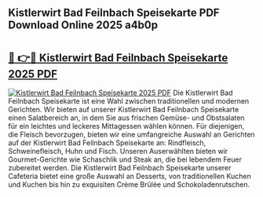 ## Kistlerwirt Bad Feilnbach Speisekarte PDF Download Online 2025 a4b0p

# <h2><a href="http://gcb06q9.nevu.top/?p=Kistlerwirt+Bad+Feilnbach+Speisekarte">🔗 👉🔴 Kistlerwirt Bad Feilnbach Speisekarte 2025 PDF</a></h2>

[![Kistlerwirt Bad Feilnbach Speisekarte 2025 PDF](https://i.imgur.com/dBaPXMq.png)](http://gcb06q9.nevu.top/?p=Kistlerwirt+Bad+Feilnbach+Speisekarte)
Die Kistlerwirt Bad Feilnbach Speisekarte ist eine Wahl zwischen traditionellen und modernen Gerichten. Wir bieten auf unserer Kistlerwirt Bad Feilnbach Speisekarte einen Salatbereich an, in dem Sie aus frischen Gemüse- und Obstsalaten für ein leichtes und leckeres Mittagessen wählen können. Für diejenigen, die Fleisch bevorzugen, bieten wir eine umfangreiche Auswahl an Gerichten auf der Kistlerwirt Bad Feilnbach Speisekarte an: Rindfleisch, Schweinefleisch, Huhn und Fisch. Unseren Auserwählten bieten wir Gourmet-Gerichte wie Schaschlik und Steak an, die bei lebendem Feuer zubereitet werden. Die Kistlerwirt Bad Feilnbach Speisekarte unserer Cafeteria bietet eine große Auswahl an Desserts, von traditionellen Kuchen und Kuchen bis hin zu exquisiten Crème Brûlée und Schokoladenrutschen.
